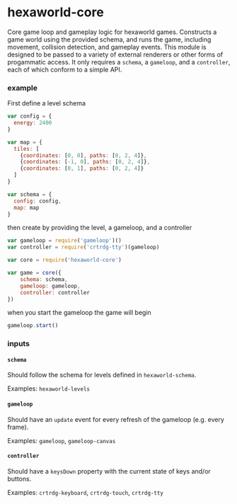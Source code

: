 # hexaworld-core

Core game loop and gameplay logic for hexaworld games. Constructs a game world using the provided schema, and runs the game, including movement, collision detection, and gameplay events. This module is designed to be passed to a variety of external renderers or other forms of progammatic access. It only requires a `schema`, a `gameloop`, and a `controller`, each of which conform to a simple API.

### example

First define a level schema

```javascript
var config = {
  energy: 2400
}

var map = {
  tiles: [
    {coordinates: [0, 0], paths: [0, 2, 4]},
    {coordinates: [-1, 0], paths: [0, 2, 4]},
    {coordinates: [0, 1], paths: [0, 2, 4]}
  ]
}

var schema = {
  config: config,
  map: map
}
```

then create by providing the level, a gameloop, and a controller

```javascript
var gameloop = require('gameloop')()
var controller = require('crtrdg-tty')(gameloop)

var core = require('hexaworld-core')

var game = core({
	schema: schema,
	gameloop: gameloop, 
	controller: controller
})
```

when you start the gameloop the game will begin

```javascript
gameloop.start()
```

### inputs

#### `schema`

Should follow the schema for levels defined in `hexaworld-schema`.

Examples: `hexaworld-levels`


#### `gameloop`

Should have an `update` event for every refresh of the gameloop (e.g. every frame).

Examples: `gameloop`, `gameloop-canvas`


#### `controller`

Should have a `keysDown` property with the current state of keys and/or buttons.

Examples: `crtrdg-keyboard`, `crtrdg-touch`, `crtrdg-tty`
